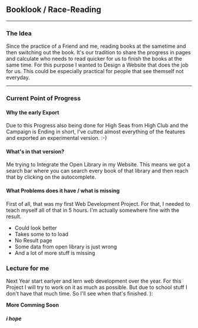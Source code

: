 ## Booklook / Race-Reading

***

### The Idea

Since the practice of a Friend and me, reading books at the sametime and then switching out the book. It's our tradition to share the progress in pages and calculate who needs to read quicker for us to finish the books at the same time. For this purpose I wanted to Design a Website that does the job for us. This could be especially practical for people that see themself not everyday.

***

### Current Point of Progress

#### Why the early Export
Due to this Progress also being done for High Seas from High Club and the Campaign is Ending in short, I've cutted almost everything of the features and exported an experimental version. :-)
#### What's in that version?
Me trying to Integrate the Open Library in my Website. This means we got a search bar where you can search every book of that library and then reach that by clicking on the autocomplete.
#### What Problems does it have / what is missing
First of all, that was my first Web Development Project. For that, I needed to teach myself all of that in 5 hours. I'm actually somewhere fine with the result.
* Could look better
* Takes some to to load
* No Result page
* Some data from open library is just wrong
* And a lot of more stuff is missing

### Lecture for me
Next Year start earlyer and lern web development over the year.
For this Project I will try to work on it as much as possible. But due to school stuff I don't have that much time. So I'll see when that's finished. ):

**More Comming Soon**
##### i hope


